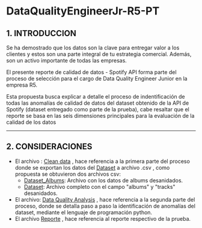 # DataQualityEngineerJr-R5-PT

## 1. INTRODUCCION
Se ha demostrado que los datos son la clave para entregar valor a los clientes y estos son una parte integral de tu estrategia comercial. Además, son un activo importante de todas las empresas. 

El presente  reporte de calidad de datos - Spotify API forma parte del  proceso de selección para el cargo de Data Quality Engineer Junior en la empresa R5.

Esta propuesta busca explicar a detalle el proceso de indentificación de todas las anomalías de calidad de datos del dataset obtenido de la API de Spotify (dataset entregado como parte de la prueba), cabe resaltar que el reporte se basa en las seis dimensiones principales para la evaluación de la calidad de los datos 

---
## 2. CONSIDERACIONES
- El archivo : [Clean data](./clean_data.py) , hace referencia a la primera parte del proceso donde se exportan los datos del [Dataset](./DB/taylor_swift_spotify.json) a archivo .csv , como propuesta se obtuvieron dos archivos csv:
  - [Dataset_Albums](./DB/dataset_albumes.csv): Archivo con los datos de albums desanidados.
  - [Dataset](./DB/dataset.csv): Archivo completo con el campo "albums" y "tracks" desanidados.
- El archivo: [Data Quality Analysis](./data_quality_analysis.ipynb) , hace referencia a la segunda parte del proceso, donde se detalla paso a paso la identificación de anomalías del dataset, mediante el lenguaje de programación python.
- El archivo [Reporte](./Reporte.pdf) , hace referencia al reporte respectivo de la prueba.

